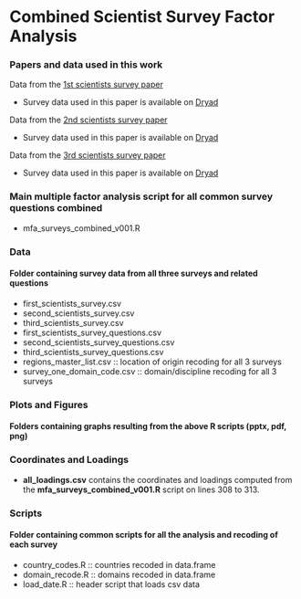 # Combined Scientist Survey Factor Analysis
### Papers and data used in this work
Data from the [1st scientists survey paper](https://journals.plos.org/plosone/article?id=10.1371/journal.pone.0021101)

  * Survey data used in this paper is available on [Dryad](https://datadryad.org/stash/dataset/doi:10.5061/dryad.6t94p)

Data from the [2nd scientists survey paper](https://journals.plos.org/plosone/article?id=10.1371/journal.pone.0134826)

  * Survey data used in this paper is available on [Dryad](https://datadryad.org/stash/dataset/doi:10.5061/dryad.1ph92)

Data from the [3rd scientists survey paper](https://agupubs.onlinelibrary.wiley.com/doi/abs/10.1029/2018EA000461)

  * Survey data used in this paper is available on [Dryad](https://datadryad.org/stash/dataset/doi:10.5061/dryad.sv6t740)

### Main multiple factor analysis script for all common survey questions combined
  * mfa_surveys_combined_v001.R 

### Data
#### Folder containing survey data from all three surveys and related questions
  * first_scientists_survey.csv
  * second_scientists_survey.csv
  * third_scientists_survey.csv
  * first_scientists_survey_questions.csv
  * second_scientists_survey_questions.csv
  * third_scientists_survey_questions.csv
  * regions_master_list.csv :: location of origin recoding for all 3 surveys
  * survey_one_domain_code.csv :: domain/discipline recoding for all 3 surveys
  
### Plots and Figures
#### Folders containing graphs resulting from the above R scripts (pptx, pdf, png)

### Coordinates and Loadings
  * **all_loadings.csv** contains the coordinates and loadings computed from the **mfa_surveys_combined_v001.R** script on lines 308 to 313.
  
### Scripts
#### Folder containing common scripts for all the analysis and recoding of each survey
  * country_codes.R :: countries recoded in data.frame
  * domain_recode.R :: domains recoded in data.frame
  * load_date.R :: header script that loads csv data
